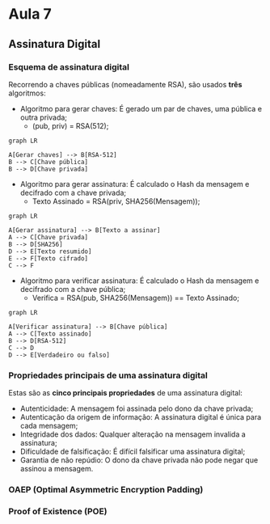 # Aula 7

## Assinatura Digital

### Esquema de assinatura digital
Recorrendo a chaves públicas (nomeadamente RSA), são usados **três** algoritmos:

- Algoritmo para gerar chaves: É gerado um par de chaves, uma pública e outra privada;
  - (pub, priv) = RSA(512);
```mermaid
graph LR

A[Gerar chaves] --> B[RSA-512]
B --> C[Chave pública]
B --> D[Chave privada]
```
- Algoritmo para gerar assinatura: É calculado o Hash da mensagem e decifrado com a chave privada;
  - Texto Assinado = RSA(priv, SHA256(Mensagem));
```mermaid
graph LR

A[Gerar assinatura] --> B[Texto a assinar]
A --> C[Chave privada]
B --> D[SHA256]
D --> E[Texto resumido]
E --> F[Texto cifrado]
C --> F
```

- Algoritmo para verificar assinatura: É calculado o Hash da mensagem e decifrado com a chave pública;
  - Verifica = RSA(pub, SHA256(Mensagem)) == Texto Assinado;
```mermaid
graph LR

A[Verificar assinatura] --> B[Chave pública]
A --> C[Texto assinado]
B --> D[RSA-512]
C --> D
D --> E[Verdadeiro ou falso]
```

### Propriedades principais de uma assinatura digital
Estas são as **cinco principais propriedades** de uma assinatura digital:
  - Autenticidade: A mensagem foi assinada pelo dono da chave privada;
  - Autenticação da origem de informação: A assinatura digital é única para cada mensagem;
  - Integridade dos dados: Qualquer alteração na mensagem invalida a assinatura;
  - Dificuldade de falsificação: É difícil falsificar uma assinatura digital;
  - Garantia de não repúdio: O dono da chave privada não pode negar que assinou a mensagem.

### OAEP (Optimal Asymmetric Encryption Padding)

### Proof of Existence (POE)

